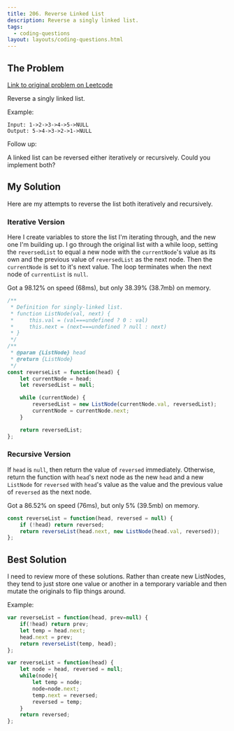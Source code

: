 ```yaml
---
title: 206. Reverse Linked List
description: Reverse a singly linked list.
tags:
  - coding-questions
layout: layouts/coding-questions.html
---
```


## The Problem

[Link to original problem on Leetcode](https://leetcode.com/problems/reverse-linked-list/)

Reverse a singly linked list.

Example:
```
Input: 1->2->3->4->5->NULL
Output: 5->4->3->2->1->NULL
```

Follow up:

A linked list can be reversed either iteratively or recursively. Could you implement both?

## My Solution

Here are my attempts to reverse the list both iteratively and recursively.

### Iterative Version

Here I create variables to store the list I'm iterating through, and the new one I'm building up. I go through the original list with a while loop, setting the `reversedList` to equal a new node with the `currentNode`'s value as its own and the previous value of `reversedList` as the next node. Then the `currentNode` is set to it's next value. The loop terminates when the next node of `currentList` is `null`.

Got a 98.12% on speed (68ms), but only 38.39% (38.7mb) on memory.

```javascript
/**
 * Definition for singly-linked list.
 * function ListNode(val, next) {
 *     this.val = (val===undefined ? 0 : val)
 *     this.next = (next===undefined ? null : next)
 * }
 */
/**
 * @param {ListNode} head
 * @return {ListNode}
 */
const reverseList = function(head) {
    let currentNode = head;
    let reversedList = null;

    while (currentNode) {
        reversedList = new ListNode(currentNode.val, reversedList);
        currentNode = currentNode.next;
    }

    return reversedList;
};
```

### Recursive Version

If `head` is `null`, then return the value of `reversed` immediately. Otherwise, return the function with `head`'s next node as the new `head` and a new `ListNode` for `reversed` with `head`'s value as the value and the previous value of `reversed` as the next node.

Got a 86.52% on speed (76ms), but only 5% (39.5mb) on memory.

```javascript
const reverseList = function(head, reversed = null) {
    if (!head) return reversed;
    return reverseList(head.next, new ListNode(head.val, reversed));
};
```

## Best Solution

I need to review more of these solutions. Rather than create new ListNodes, they tend to just store one value or another in a temporary variable and then mutate the originals to flip things around.

Example:
```javascript
var reverseList = function(head, prev=null) {
    if(!head) return prev;
    let temp = head.next;
    head.next = prev;
    return reverseList(temp, head);
};

var reverseList = function(head) {
    let node = head, reversed = null;
    while(node){
        let temp = node;
        node=node.next;
        temp.next = reversed;
        reversed = temp;
    }
    return reversed;
};
```